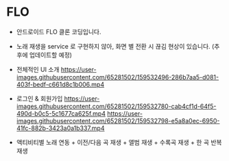 # FLO
- 안드로이드 FLO 클론 코딩입니다.
- 노래 재생을 service 로 구현하지 않아, 화면 별 전환 시 끊김 현상이 있습니다. (추후에 업데이트할 예정)

- 전체적인 UI 소개
https://user-images.githubusercontent.com/65281502/159532496-286b7aa5-d081-403f-bedf-c661d8c1b006.mp4


- 로그인 & 회원가입
https://user-images.githubusercontent.com/65281502/159532780-cab4cf1d-64f5-490d-b0c5-5c1677ca625f.mp4 https://user-images.githubusercontent.com/65281502/159532798-e5a8a0ec-6950-41fc-882b-3423a0a1b337.mp4





- 액티비티별 노래 연동 + 이전/다음 곡 재생 + 앨범 재생 + 수록곡 재생 + 한 곡 반복 재생


